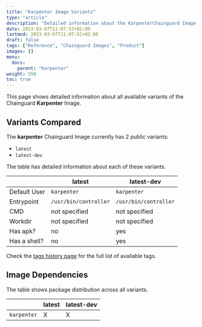 ```yaml
---
title: "Karpenter Image Variants"
type: "article"
description: "Detailed information about the KarpenterChainguard Image variants"
date: 2023-03-07T11:07:52+02:00
lastmod: 2023-03-07T11:07:52+02:00
draft: false
tags: ["Reference", "Chainguard Images", "Product"]
images: []
menu:
  docs:
    parent: "Karpenter"
weight: 550
toc: true
---
```


This page shows detailed information about all available variants of the Chainguard **Karpenter** Image.

## Variants Compared
The **karpenter** Chainguard Image currently has 2 public variants: 

- `latest`
- `latest-dev`

The table has detailed information about each of these variants.

|              | latest                | latest-dev            |
|--------------|-----------------------|-----------------------|
| Default User | `karpenter`           | `karpenter`           |
| Entrypoint   | `/usr/bin/controller` | `/usr/bin/controller` |
| CMD          | not specified         | not specified         |
| Workdir      | not specified         | not specified         |
| Has apk?     | no                    | yes                   |
| Has a shell? | no                    | yes                   |

Check the [tags history page](/chainguard/chainguard-images/reference/karpenter/tags_history/) for the full list of available tags.
## Image Dependencies
The table shows package distribution across all variants.

|             | latest | latest-dev |
|-------------|--------|------------|
| `karpenter` | X      | X          |
